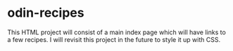# odin-recipes
This HTML project will consist of a main index page which will have links to a few recipes. I will revisit this project in the future to style it up with CSS.